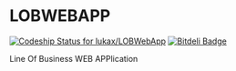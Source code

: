 # LOBWEBAPP

[ ![Codeship Status for lukax/LOBWebApp](https://www.codeship.io/projects/df194520-5fc1-0131-549f-3a23184f235a/status?branch=develop)](https://www.codeship.io/projects/12140)
[![Bitdeli Badge](https://d2weczhvl823v0.cloudfront.net/lukax/lobwebapp/trend.png)](https://bitdeli.com/free "Bitdeli Badge")

Line Of Business WEB APPlication